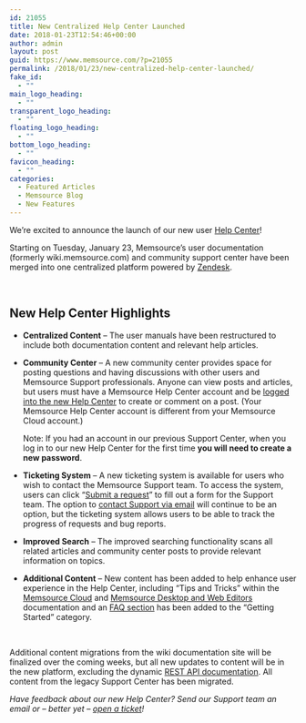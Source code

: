```yaml
---
id: 21055
title: New Centralized Help Center Launched
date: 2018-01-23T12:54:46+00:00
author: admin
layout: post
guid: https://www.memsource.com/?p=21055
permalink: /2018/01/23/new-centralized-help-center-launched/
fake_id:
  - ""
main_logo_heading:
  - ""
transparent_logo_heading:
  - ""
floating_logo_heading:
  - ""
bottom_logo_heading:
  - ""
favicon_heading:
  - ""
categories:
  - Featured Articles
  - Memsource Blog
  - New Features
---
```

We’re excited to announce the launch of our new user <a href="https://help.memsource.com" target="_blank" rel="noopener">Help Center</a>!

Starting on Tuesday, January 23, Memsource’s user documentation (formerly wiki.memsource.com) and community support center have been merged into one centralized platform powered by <a href="https://www.zendesk.com/" target="_blank" rel="noopener">Zendesk</a>.<!--more-->

&nbsp;

## New Help Center Highlights

  * **Centralized Content** &#8211; The user manuals have been restructured to include both documentation content and relevant help articles.
  * **Community Center** &#8211; A new community center provides space for posting questions and having discussions with other users and Memsource Support professionals. Anyone can view posts and articles, but users must have a Memsource Help Center account and be <a href="https://help.memsource.com/hc/en-us/signin" target="_blank" rel="noopener">logged into the new Help Center</a> to create or comment on a post. (Your Memsource Help Center account is different from your Memsource Cloud account.)
  
    Note: If you had an account in our previous Support Center, when you log in to our new Help Center for the first time **you will need to create a new password**.
  * **Ticketing System** &#8211; A new ticketing system is available for users who wish to contact the Memsource Support team. To access the system, users can click “<a href="https://help.memsource.com/hc/en-us/requests/new" target="_blank" rel="noopener">Submit a request</a>” to fill out a form for the Support team. The option to [contact Support via email](mailto:support@memsource.com) will continue to be an option, but the ticketing system allows users to be able to track the progress of requests and bug reports.
  * **Improved Search** &#8211; The improved searching functionality scans all related articles and community center posts to provide relevant information on topics.
  * **Additional Content** &#8211; New content has been added to help enhance user experience in the Help Center, including “Tips and Tricks” within the <a href="https://help.memsource.com/hc/en-us/sections/115000969251-Tips-and-Tricks" target="_blank" rel="noopener">Memsource Cloud</a> and <a href="https://help.memsource.com/hc/en-us/sections/115000903851-Tips-and-Tricks" target="_blank" rel="noopener">Memsource Desktop and Web Editors</a> documentation and an <a href="https://help.memsource.com/hc/en-us/sections/115000869791-FAQ" target="_blank" rel="noopener">FAQ section</a> has been added to the “Getting Started” category.

&nbsp;

Additional content migrations from the wiki documentation site will be finalized over the coming weeks, but all new updates to content will be in the new platform, excluding the dynamic <a href="https://cloud.memsource.com/web/docs/api" target="_blank" rel="noopener">REST API documentation</a>. All content from the legacy Support Center has been migrated.

_Have feedback about our new Help Center? Send our Support team an email or &#8211; better yet &#8211; <a href="https://help.memsource.com/hc/en-us/requests/new" target="_blank" rel="noopener">open a ticket</a>!_